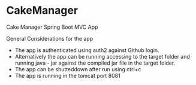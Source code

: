 # CakeManager
Cake Manager Spring Boot MVC App

General Considerations for the app
- The app is authenticated using auth2 against Github login.
- Alternatively the app can be running accessing to the target folder and running java - jar against the compiled jar file in the target folder.
- The app can be shutteddown after run using ctrl+c
- The app is running in the tomcat port 8081

